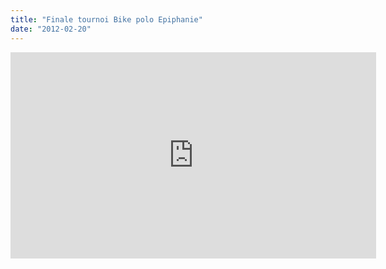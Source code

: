 ```yaml
---
title: "Finale tournoi Bike polo Epiphanie"
date: "2012-02-20"
---
```


<iframe src="https://player.vimeo.com/video/37047272?color=fa4e4e" width="585" height="330" frameborder="0" webkitallowfullscreen mozallowfullscreen="" allowfullscreen=""></iframe>
